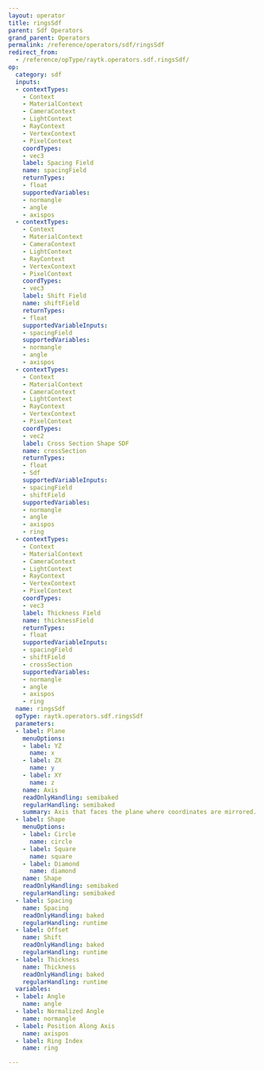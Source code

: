 ```yaml
---
layout: operator
title: ringsSdf
parent: Sdf Operators
grand_parent: Operators
permalink: /reference/operators/sdf/ringsSdf
redirect_from:
  - /reference/opType/raytk.operators.sdf.ringsSdf/
op:
  category: sdf
  inputs:
  - contextTypes:
    - Context
    - MaterialContext
    - CameraContext
    - LightContext
    - RayContext
    - VertexContext
    - PixelContext
    coordTypes:
    - vec3
    label: Spacing Field
    name: spacingField
    returnTypes:
    - float
    supportedVariables:
    - normangle
    - angle
    - axispos
  - contextTypes:
    - Context
    - MaterialContext
    - CameraContext
    - LightContext
    - RayContext
    - VertexContext
    - PixelContext
    coordTypes:
    - vec3
    label: Shift Field
    name: shiftField
    returnTypes:
    - float
    supportedVariableInputs:
    - spacingField
    supportedVariables:
    - normangle
    - angle
    - axispos
  - contextTypes:
    - Context
    - MaterialContext
    - CameraContext
    - LightContext
    - RayContext
    - VertexContext
    - PixelContext
    coordTypes:
    - vec2
    label: Cross Section Shape SDF
    name: crossSection
    returnTypes:
    - float
    - Sdf
    supportedVariableInputs:
    - spacingField
    - shiftField
    supportedVariables:
    - normangle
    - angle
    - axispos
    - ring
  - contextTypes:
    - Context
    - MaterialContext
    - CameraContext
    - LightContext
    - RayContext
    - VertexContext
    - PixelContext
    coordTypes:
    - vec3
    label: Thickness Field
    name: thicknessField
    returnTypes:
    - float
    supportedVariableInputs:
    - spacingField
    - shiftField
    - crossSection
    supportedVariables:
    - normangle
    - angle
    - axispos
    - ring
  name: ringsSdf
  opType: raytk.operators.sdf.ringsSdf
  parameters:
  - label: Plane
    menuOptions:
    - label: YZ
      name: x
    - label: ZX
      name: y
    - label: XY
      name: z
    name: Axis
    readOnlyHandling: semibaked
    regularHandling: semibaked
    summary: Axis that faces the plane where coordinates are mirrored.
  - label: Shape
    menuOptions:
    - label: Circle
      name: circle
    - label: Square
      name: square
    - label: Diamond
      name: diamond
    name: Shape
    readOnlyHandling: semibaked
    regularHandling: semibaked
  - label: Spacing
    name: Spacing
    readOnlyHandling: baked
    regularHandling: runtime
  - label: Offset
    name: Shift
    readOnlyHandling: baked
    regularHandling: runtime
  - label: Thickness
    name: Thickness
    readOnlyHandling: baked
    regularHandling: runtime
  variables:
  - label: Angle
    name: angle
  - label: Normalized Angle
    name: normangle
  - label: Position Along Axis
    name: axispos
  - label: Ring Index
    name: ring

---
```

